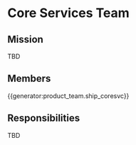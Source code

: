 # Core Services Team

## Mission

TBD

## Members

{{generator:product_team.ship_coresvc}}

## Responsibilities

TBD
